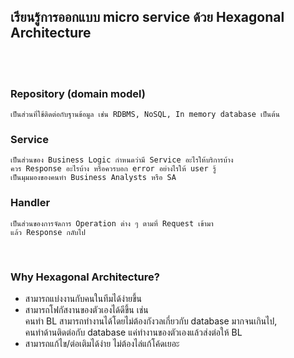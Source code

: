 ## เรียนรู้การออกแบบ micro service ด้วย Hexagonal Architecture

<br />
<br />

### **Repository (domain model)** <br />
```
เป็นส่วนที่ใช้ติดต่อกับฐานข้อมูล เช่น RDBMS, NoSQL, In memory database เป็นต้น
```

### **Service** <br />
```
เป็นส่วนของ Business Logic กำหนดว่ามี Service อะไรให้บริการบ้าง
ควร Response อะไรบ้าง หรือควรบอก error อย่างไรให้ user รู้
เป็นมุมมองของคนทำ Business Analysts หรือ SA
```

### **Handler** <br />
```
เป็นส่วนของการจัดการ Operation ต่าง ๆ ตามที่ Request เข้ามา
แล้ว Response กลับไป
```

<br />

### **Why Hexagonal Architecture?**
- สามารถแบ่งงานกับคนในทีมได้ง่ายขึ้น
- สามารถโฟกัสงานของตัวเองได้ดีขึ้น เช่น <br />
  คนทำ BL สามารถทำงานได้โดยไม่ต้องกังวลเกี่ยวกับ database มากจนเกินไป, <br />
  คนทำด้านติดต่อกับ database แค่ทำงานของตัวเองแล้วส่งต่อให้ BL
- สามารถแก้ไข/ต่อเติมได้ง่าย ไม่ต้องไล่แก้โค้ดเยอะ